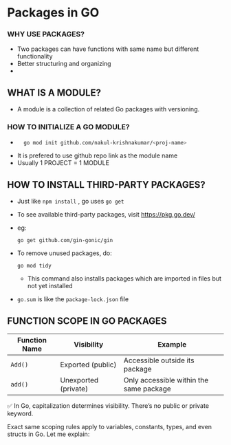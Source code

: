 # Packages in GO

### WHY USE PACKAGES?
- Two packages can have functions with same name but different functionality
- Better structuring and organizing
- 

## WHAT IS A MODULE?
- A module is a collection of related Go packages with versioning.

### HOW TO INITIALIZE A GO MODULE?
-   ```bash
      go mod init github.com/nakul-krishnakumar/<proj-name>
    ```
-  It is prefered to use github repo link as the module name
-  Usually 1 PROJECT = 1 MODULE

## HOW TO INSTALL THIRD-PARTY PACKAGES?
- Just like ```npm install``` , go uses ```go get```
- To see available third-party packages, visit https://pkg.go.dev/
- eg: 

      go get github.com/gin-gonic/gin

- To remove unused packages, do:

      go mod tidy

   - This command also installs packages which are imported in files but not yet installed

- ```go.sum``` is like the ```package-lock.json``` file


## FUNCTION SCOPE IN GO PACKAGES

| Function Name | Visibility           | Example                                 |
| ------------- | -------------------- | --------------------------------------- |
| `Add()`       | Exported (public)    | Accessible outside its package          |
| `add()`       | Unexported (private) | Only accessible within the same package |

✅ In Go, capitalization determines visibility. There’s no public or private keyword.

Exact same scoping rules apply to variables, constants, types, and even structs in Go. Let me explain:
